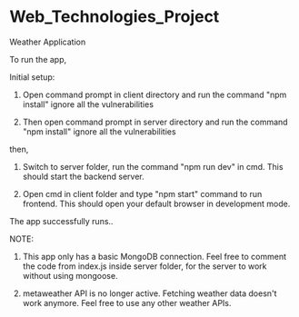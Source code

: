 # Web_Technologies_Project
Weather Application



To run the app,

Initial setup:

1. Open command prompt in client directory and run the command "npm install" 
ignore all the vulnerabilities

2. Then open command prompt in server directory and run the command "npm install"
ignore all the vulnerabilities

then, 
1. Switch to server folder, run the command "npm run dev" in cmd. This should start the backend server.

2. Open cmd in client folder and type "npm start" command to run frontend. This should open your default browser in development mode.

The app successfully runs..



NOTE: 
1. This app only has a basic MongoDB connection. Feel free to comment the code from index.js inside server folder, for the server to work without using mongoose.

2. metaweather API is no longer active. Fetching weather data doesn't work anymore. Feel free to use any other weather APIs.
